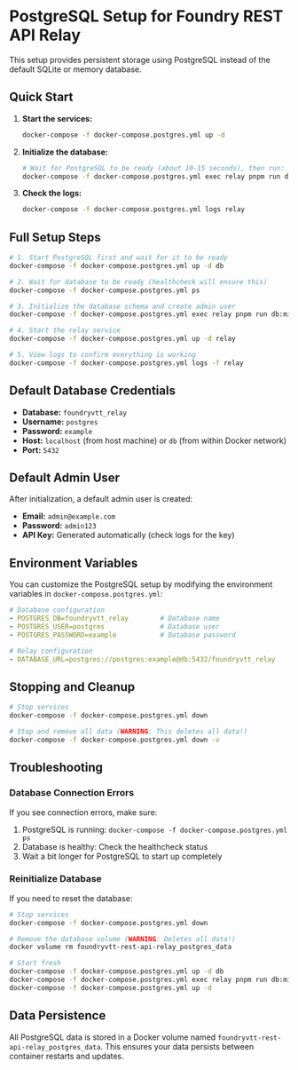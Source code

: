 # PostgreSQL Setup for Foundry REST API Relay

This setup provides persistent storage using PostgreSQL instead of the default SQLite or memory database.

## Quick Start

1. **Start the services:**
   ```bash
   docker-compose -f docker-compose.postgres.yml up -d
   ```

2. **Initialize the database:**
   ```bash
   # Wait for PostgreSQL to be ready (about 10-15 seconds), then run:
   docker-compose -f docker-compose.postgres.yml exec relay pnpm run db:migrate
   ```

3. **Check the logs:**
   ```bash
   docker-compose -f docker-compose.postgres.yml logs relay
   ```

## Full Setup Steps

```bash
# 1. Start PostgreSQL first and wait for it to be ready
docker-compose -f docker-compose.postgres.yml up -d db

# 2. Wait for database to be ready (healthcheck will ensure this)
docker-compose -f docker-compose.postgres.yml ps

# 3. Initialize the database schema and create admin user
docker-compose -f docker-compose.postgres.yml exec relay pnpm run db:migrate

# 4. Start the relay service
docker-compose -f docker-compose.postgres.yml up -d relay

# 5. View logs to confirm everything is working
docker-compose -f docker-compose.postgres.yml logs -f relay
```

## Default Database Credentials

- **Database:** `foundryvtt_relay`
- **Username:** `postgres`
- **Password:** `example`
- **Host:** `localhost` (from host machine) or `db` (from within Docker network)
- **Port:** `5432`

## Default Admin User

After initialization, a default admin user is created:
- **Email:** `admin@example.com`
- **Password:** `admin123`
- **API Key:** Generated automatically (check logs for the key)

## Environment Variables

You can customize the PostgreSQL setup by modifying the environment variables in `docker-compose.postgres.yml`:

```yaml
# Database configuration
- POSTGRES_DB=foundryvtt_relay        # Database name
- POSTGRES_USER=postgres              # Database user
- POSTGRES_PASSWORD=example           # Database password

# Relay configuration
- DATABASE_URL=postgres://postgres:example@db:5432/foundryvtt_relay
```

## Stopping and Cleanup

```bash
# Stop services
docker-compose -f docker-compose.postgres.yml down

# Stop and remove all data (WARNING: This deletes all data!)
docker-compose -f docker-compose.postgres.yml down -v
```

## Troubleshooting

### Database Connection Errors
If you see connection errors, make sure:
1. PostgreSQL is running: `docker-compose -f docker-compose.postgres.yml ps`
2. Database is healthy: Check the healthcheck status
3. Wait a bit longer for PostgreSQL to start up completely

### Reinitialize Database
If you need to reset the database:
```bash
# Stop services
docker-compose -f docker-compose.postgres.yml down

# Remove the database volume (WARNING: Deletes all data!)
docker volume rm foundryvtt-rest-api-relay_postgres_data

# Start fresh
docker-compose -f docker-compose.postgres.yml up -d db
docker-compose -f docker-compose.postgres.yml exec relay pnpm run db:migrate
docker-compose -f docker-compose.postgres.yml up -d
```

## Data Persistence

All PostgreSQL data is stored in a Docker volume named `foundryvtt-rest-api-relay_postgres_data`. This ensures your data persists between container restarts and updates.
